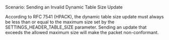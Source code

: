 Scenario: Sending an Invalid Dynamic Table Size Update

According to RFC 7541 (HPACK), the dynamic table size update must always be less than or equal to the maximum size set by the SETTINGS_HEADER_TABLE_SIZE parameter. Sending an update that exceeds the allowed maximum size will make the packet non-conformant.